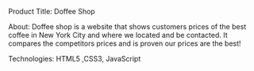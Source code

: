 Product Title: Doffee Shop

About: Doffee shop is a website that shows customers prices of the best coffee in New York City and where we located and be contacted. It compares the competitors prices and is proven our prices are the best!

Technologies: HTML5 ,CSS3, JavaScript
